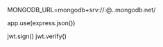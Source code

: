 MONGODB_URL=mongodb+srv://<user>:<psw>@<cluster>.<sthOfServerNameGotFromAtlasVSCodeMode>.mongodb.net/<dbNameOfCluster>

app.use(express.json())

jwt.sign()
jwt.verify()